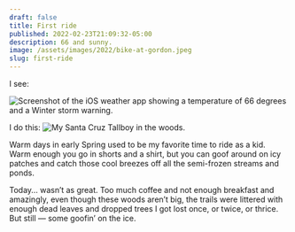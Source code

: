 ```yaml
---
draft: false
title: First ride
published: 2022-02-23T21:09:32-05:00
description: 66 and sunny.
image: /assets/images/2022/bike-at-gordon.jpeg
slug: first-ride
---
```

I see:

![Screenshot of the iOS weather app showing a temperature of 66 degrees and a Winter storm warning.](/assets/images/2022/weather.jpeg)

I do this:
![My Santa Cruz Tallboy in the woods.](/assets/images/2022/bike-at-gordon.jpeg)

Warm days in early Spring used to be my favorite time to ride as a kid. Warm enough you go in shorts and a shirt, but you can goof around on icy patches and catch those cool breezes off all the semi-frozen streams and ponds.

Today… wasn’t as great. Too much coffee and not enough breakfast and amazingly, even though these woods aren’t big, the trails were littered with enough dead leaves and dropped trees I got lost once, or twice, or thrice. But still — some goofin’ on the ice.
